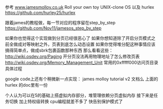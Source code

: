 参考
www.jamesmolloy.co.uk 
Roll your own toy UNIX-clone OS
以及
hurlex
https://github.com/hurley25/hurlex

跟着james的教程做，每一节对应的程序留在step_by_step
https://github.com/Nov11/jamesos_step_by_step

如果你也觉得这个实现做到分页已经很恶心了
如果你想知道除了开启分页模式之前全做成对等映射之外，页表到底怎么动态设置
如果你觉得堆分配这种事情应该搞得简单点，做成sbrk包裹函数那种东西
那么看看这些：
http://wiki.osdev.org/Paging 开分页没法再用物理地址了怎么修改页表
http://wiki.osdev.org/Memory_Management_Unit 常用的0xfffff000访问页目录具体过程

google code上还有个稍微新一点实现： james molloy tutorial v2
文档么 上面的hurlex 的doc里有一份

个人认为可以在5的基础上搭虚拟内存部分，堆管理依赖分页虚拟内存
接下来是任务切换 加上特权级转换 cpu编程就差不多了 快告别保护模式了
